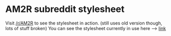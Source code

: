 AM2R subreddit stylesheet
=========================

Visit [/r/AM2R](http://www.reddit.com/r/AM2R) to see the stylesheet in action. (still uses old version though, lots of stuff broken)
You can see the stylesheet currently in use here --> [link](http://www.reddit.com/r/AM2R/about/stylesheet)